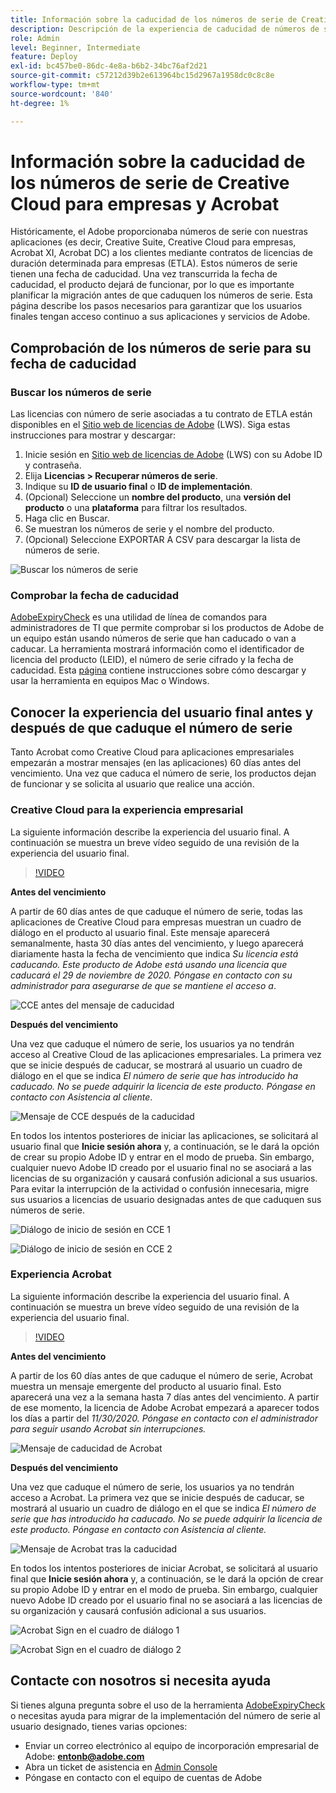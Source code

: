 ```yaml
---
title: Información sobre la caducidad de los números de serie de Creative Cloud para empresas y Acrobat
description: Descripción de la experiencia de caducidad de números de serie para Creative Cloud para empresas y Acrobat
role: Admin
level: Beginner, Intermediate
feature: Deploy
exl-id: bc457be0-86dc-4e8a-b6b2-34bc76af2d21
source-git-commit: c57212d39b2e613964bc15d2967a1958dc0c8c8e
workflow-type: tm+mt
source-wordcount: '840'
ht-degree: 1%

---
```


# Información sobre la caducidad de los números de serie de Creative Cloud para empresas y Acrobat

Históricamente, el Adobe proporcionaba números de serie con nuestras aplicaciones (es decir, Creative Suite, Creative Cloud para empresas, Acrobat XI, Acrobat DC) a los clientes mediante contratos de licencias de duración determinada para empresas (ETLA). Estos números de serie tienen una fecha de caducidad. Una vez transcurrida la fecha de caducidad, el producto dejará de funcionar, por lo que es importante planificar la migración antes de que caduquen los números de serie. Esta página describe los pasos necesarios para garantizar que los usuarios finales tengan acceso continuo a sus aplicaciones y servicios de Adobe.

## Comprobación de los números de serie para su fecha de caducidad

### Buscar los números de serie

Las licencias con número de serie asociadas a tu contrato de ETLA están disponibles en el [Sitio web de licencias de Adobe](https://licensing.adobe.com/) (LWS). Siga estas instrucciones para mostrar y descargar:

1. Inicie sesión en [Sitio web de licencias de Adobe](https://licensing.adobe.com/) (LWS) con su Adobe ID y contraseña.
1. Elija **Licencias > Recuperar números de serie**.
1. Indique su **ID de usuario final** o **ID de implementación**.
1. (Opcional) Seleccione un **nombre del producto**, una **versión del producto** o una **plataforma** para filtrar los resultados.
1. Haga clic en Buscar.
1. Se muestran los números de serie y el nombre del producto.
1. (Opcional) Seleccione EXPORTAR A CSV para descargar la lista de números de serie.

![Buscar los números de serie](assets/retrieveserialnumbers.png)

### Comprobar la fecha de caducidad

[AdobeExpiryCheck](https://helpx.adobe.com/enterprise/kb/volume-license-expiration-check.html) es una utilidad de línea de comandos para administradores de TI que permite comprobar si los productos de Adobe de un equipo están usando números de serie que han caducado o van a caducar. La herramienta mostrará información como el identificador de licencia del producto (LEID), el número de serie cifrado y la fecha de caducidad. Esta [página](https://helpx.adobe.com/enterprise/kb/volume-license-expiration-check.html) contiene instrucciones sobre cómo descargar y usar la herramienta en equipos Mac o Windows.

## Conocer la experiencia del usuario final antes y después de que caduque el número de serie

Tanto Acrobat como Creative Cloud para aplicaciones empresariales empezarán a mostrar mensajes (en las aplicaciones) 60 días antes del vencimiento. Una vez que caduca el número de serie, los productos dejan de funcionar y se solicita al usuario que realice una acción.

### Creative Cloud para la experiencia empresarial

La siguiente información describe la experiencia del usuario final. A continuación se muestra un breve vídeo seguido de una revisión de la experiencia del usuario final.

>[!VIDEO](https://video.tv.adobe.com/v/331746?hidetitle=true)

**Antes del vencimiento**

A partir de 60 días antes de que caduque el número de serie, todas las aplicaciones de Creative Cloud para empresas muestran un cuadro de diálogo en el producto al usuario final. Este mensaje aparecerá semanalmente, hasta 30 días antes del vencimiento, y luego aparecerá diariamente hasta la fecha de vencimiento que indica *Su licencia está caducando. Este producto de Adobe está usando una licencia que caducará el 29 de noviembre de 2020. Póngase en contacto con su administrador para asegurarse de que se mantiene el acceso a*.

![CCE antes del mensaje de caducidad](assets/cceexpiring.png)

**Después del vencimiento**

Una vez que caduque el número de serie, los usuarios ya no tendrán acceso al Creative Cloud de las aplicaciones empresariales. La primera vez que se inicie después de caducar, se mostrará al usuario un cuadro de diálogo en el que se indica *El número de serie que has introducido ha caducado. No se puede adquirir la licencia de este producto. Póngase en contacto con Asistencia al cliente*.

![Mensaje de CCE después de la caducidad](assets/cceafterexpire.png)

En todos los intentos posteriores de iniciar las aplicaciones, se solicitará al usuario final que **Inicie sesión ahora** y, a continuación, se le dará la opción de crear su propio Adobe ID y entrar en el modo de prueba. Sin embargo, cualquier nuevo Adobe ID creado por el usuario final no se asociará a las licencias de su organización y causará confusión adicional a sus usuarios. Para evitar la interrupción de la actividad o confusión innecesaria, migre sus usuarios a licencias de usuario designadas antes de que caduquen sus números de serie.

![Diálogo de inicio de sesión en CCE 1](assets/ccesignin1.png)

![Diálogo de inicio de sesión en CCE 2](assets/ccesignin2.png)

### Experiencia Acrobat

La siguiente información describe la experiencia del usuario final. A continuación se muestra un breve vídeo seguido de una revisión de la experiencia del usuario final.

>[!VIDEO](https://video.tv.adobe.com/v/331749?hidetitle=true)


**Antes del vencimiento**

A partir de los 60 días antes de que caduque el número de serie, Acrobat muestra un mensaje emergente del producto al usuario final. Esto aparecerá una vez a la semana hasta 7 días antes del vencimiento. A partir de ese momento, la licencia de Adobe Acrobat empezará a aparecer todos los días a partir del *11/30/2020. Póngase en contacto con el administrador para seguir usando Acrobat sin interrupciones.*

![Mensaje de caducidad de Acrobat](assets/acrobatexpiring.png)

**Después del vencimiento**

Una vez que caduque el número de serie, los usuarios ya no tendrán acceso a Acrobat. La primera vez que se inicie después de caducar, se mostrará al usuario un cuadro de diálogo en el que se indica *El número de serie que has introducido ha caducado. No se puede adquirir la licencia de este producto. Póngase en contacto con Asistencia al cliente.*

![Mensaje de Acrobat tras la caducidad](assets/acrobatafterexpire.png)

En todos los intentos posteriores de iniciar Acrobat, se solicitará al usuario final que **Inicie sesión ahora** y, a continuación, se le dará la opción de crear su propio Adobe ID y entrar en el modo de prueba. Sin embargo, cualquier nuevo Adobe ID creado por el usuario final no se asociará a las licencias de su organización y causará confusión adicional a sus usuarios.

![Acrobat Sign en el cuadro de diálogo 1](assets/acrobatsignin1.png)

![Acrobat Sign en el cuadro de diálogo 2](assets/acrobatsignin2.png)

## Contacte con nosotros si necesita ayuda

Si tienes alguna pregunta sobre el uso de la herramienta [AdobeExpiryCheck](https://helpx.adobe.com/enterprise/kb/volume-license-expiration-check.html) o necesitas ayuda para migrar de la implementación del número de serie al usuario designado, tienes varias opciones:
* Enviar un correo electrónico al equipo de incorporación empresarial de Adobe: **entonb@adobe.com**
* Abra un ticket de asistencia en [Admin Console](https://adminconsole.adobe.com/support)
* Póngase en contacto con el equipo de cuentas de Adobe
